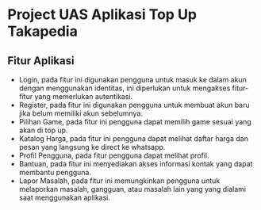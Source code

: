 # Project UAS Aplikasi Top Up Takapedia
## Fitur Aplikasi
- Login, pada fitur ini digunakan pengguna untuk masuk ke dalam akun dengan menggunakan identitas, ini diperlukan untuk mengakses fitur-fitur yang memerlukan autentikasi.
- Register, pada fitur ini digunakan pengguna untuk membuat akun baru jika belum memiliki akun sebelumnya.
- Pilihan Game, pada fitur ini pengguna dapat memilih game sesuai yang akan di top up.
- Katalog Harga, pada fitur ini pengguna dapat melihat daftar harga dan pesan yang langsung ke direct ke whatsapp.
- Profil Pengguna, pada fitur pengguna dapat melihat profil.
- Bantuan, pada fitur ini menyediakan akses informasi kontak yang dapat membantu pengguna.
- Lapor Masalah, pada fitur ini memungkinkan pengguna untuk melaporkan masalah, gangguan, atau masalah lain yang yang dialami saat menggunakan aplikasi.
